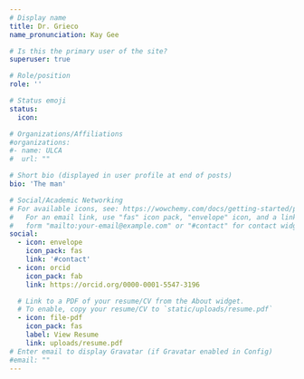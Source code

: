 ```yaml
---
# Display name
title: Dr. Grieco
name_pronunciation: Kay Gee

# Is this the primary user of the site?
superuser: true

# Role/position
role: ''

# Status emoji
status:
  icon: 

# Organizations/Affiliations
#organizations:
#- name: ULCA
#  url: ""

# Short bio (displayed in user profile at end of posts)
bio: 'The man'

# Social/Academic Networking
# For available icons, see: https://wowchemy.com/docs/getting-started/page-builder/#icons
#   For an email link, use "fas" icon pack, "envelope" icon, and a link in the
#   form "mailto:your-email@example.com" or "#contact" for contact widget.
social:
  - icon: envelope
    icon_pack: fas
    link: '#contact'
  - icon: orcid
    icon_pack: fab
    link: https://orcid.org/0000-0001-5547-3196

  # Link to a PDF of your resume/CV from the About widget.
  # To enable, copy your resume/CV to `static/uploads/resume.pdf`
  - icon: file-pdf
    icon_pack: fas
    label: View Resume
    link: uploads/resume.pdf
# Enter email to display Gravatar (if Gravatar enabled in Config)
#email: ""
---
```

